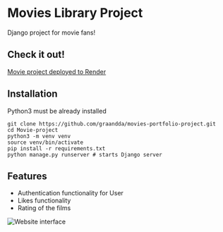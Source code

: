 # Movies Library Project

Django project for movie fans!

## Check it out!

[Movie project deployed to Render](https://movie-project-bvrk.onrender.com/)

## Installation

Python3 must be already installed

```shell
git clone https://github.com/graandda/movies-portfolio-project.git
cd Movie-project
python3 -m venv venv
source venv/bin/activate
pip install -r requirements.txt
python manage.py runserver # starts Django server
```

## Features

* Authentication functionality for User
* Likes functionality
* Rating of the films

![Website interface](demo.png)